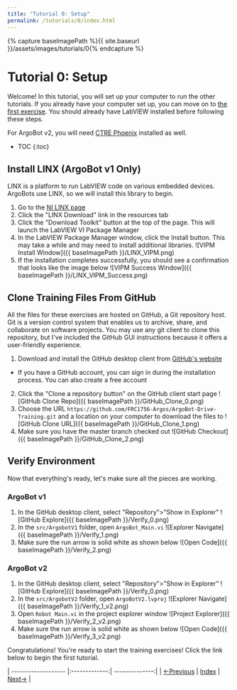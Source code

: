```yaml
---
title: "Tutorial 0: Setup"
permalink: /tutorials/0/index.html
---
```

[PREV]: {{site.baseurl}}/index.html
[HOME]: {{site.baseurl}}/index.html
[NEXT]: {{site.baseurl}}/tutorials/1/index.html

{% capture baseImagePath %}{{ site.baseurl }}/assets/images/tutorials/0{% endcapture %}

# Tutorial 0: Setup

Welcome!  In this tutorial, you will set up your computer to run the other tutorials.
If you already have your computer set up, you can move on to [the first exercise][NEXT].
You should already have LabVIEW installed before following these steps.

For ArgoBot v2, you will need [CTRE Phoenix](http://www.ctr-electronics.com/hro.html#product_tabs_technical_resources) installed as well.

* TOC
{:toc}

## Install LINX \(ArgoBot v1 Only\)

LINX is a platform to run LabVIEW code on various embedded devices.
ArgoBots use LINX, so we will install this library to begin.

1. Go to the [NI LINX page](http://sine.ni.com/nips/cds/view/p/lang/en/nid/212478)
2. Click the "LINX Download" link in the resources tab
3. Click the "Download Toolkit" button at the top of the page.  This will launch the LabVIEW VI Package Manager
4. In the LabVIEW Package Manager window, click the Install button.  This may take a while and may need to install additional libraries.
   ![VIPM Install Window]({{ baseImagePath }}/LINX_VIPM.png)
5. If the installation completes successfully, you should see a confirmation that looks like the image below
   ![VIPM Success Window]({{ baseImagePath }}/LINX_VIPM_Success.png)

## Clone Training Files From GitHub

All the files for these exercises are hosted on GitHub, a Git repository host.
Git is a version control system that enables us to archive, share, and collaborate on software projects.
You may use any git client to clone this repository, but I've included the GitHub GUI instructions because it offers a user-friendly experience.

1. Download and install the GitHub desktop client from [GitHub's website](https://desktop.github.com/)
  - If you have a GitHub account, you can sign in during the installation process.  You can also create a free account
2. Click the "Clone a repository button" on the GitHub client start page
   ![GitHub Clone Repo]({{ baseImagePath }}/GitHub_Clone_0.png)
3. Choose the URL `https://github.com/FRC1756-Argos/ArgoBot-Drive-Training.git` and a location on your computer to download the files to
   ![GitHub Clone URL]({{ baseImagePath }}/GitHub_Clone_1.png)
4. Make sure you have the master branch checked out
   ![GitHub Checkout]({{ baseImagePath }}/GitHub_Clone_2.png)

## Verify Environment

Now that everything's ready, let's make sure all the pieces are working.

### ArgoBot v1

1. In the GitHub desktop client, select "Repository">"Show in Explorer"
   ![GitHub Explore]({{ baseImagePath }}/Verify_0.png)
2. In the `src/ArgobotV1` folder, open `ArgoBot_Main.vi`
   ![Explorer Navigate]({{ baseImagePath }}/Verify_1.png)
3. Make sure the run arrow is solid white as shown below
   ![Open Code]({{ baseImagePath }}/Verify_2.png)

### ArgoBot v2

1. In the GitHub desktop client, select "Repository">"Show in Explorer"
   ![GitHub Explore]({{ baseImagePath }}/Verify_0.png)
2. In the `src/ArgobotV2` folder, open `ArgoBotV2.lvproj`
   ![Explorer Navigate]({{ baseImagePath }}/Verify_1_v2.png)
3. Open `Robot Main.vi` in the project explorer window
   ![Project Explorer]({{ baseImagePath }}/Verify_2_v2.png)
4. Make sure the run arrow is solid white as shown below
   ![Open Code]({{ baseImagePath }}/Verify_3_v2.png)


Congratulations!  You're ready to start the training exercises!  Click the link below to begin the first tutorial.

| ------------------- |:-------------:| --------------:|
| [<-Previous][PREV]  | [Index][HOME] | [Next->][NEXT] |
